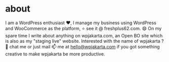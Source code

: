 # about

I am a WordPress enthusiast ❤️, I manage my business using WordPress and WooCommerce as the platform, ⭐ see it @ freshplus62.com. 😄 On my spare time I write about anything on wpjakarta.com, an Open BO site which is also as my "staging live" website. Interested with the name of wpjakarta ? 💬 chat me or just mail 📫 me at hello@wpjakarta.com if you got something creative to make wpjakarta be more productive.
